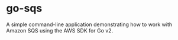 # go-sqs
A simple command-line application demonstrating how to work with Amazon SQS using the AWS SDK for Go v2.
